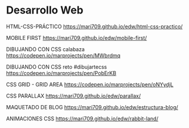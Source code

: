 # Desarrollo Web

HTML-CSS-PRÁCTICO https://mari709.github.io/edw/html-css-practico/

MOBILE FIRST https://mari709.github.io/edw/mobile-first/

DIBUJANDO CON CSS calabaza https://codepen.io/marprojects/pen/MWbrdmq

DIBUJANDO CON CSS reto #dibujartecss https://codepen.io/marprojects/pen/PobErKB

CSS GRID - GRID AREA https://codepen.io/marprojects/pen/oNYydjL

CSS PARALLAX https://mari709.github.io/edw/parallax/

MAQUETADO DE BLOG https://mari709.github.io/edw/estructura-blog/

ANIMACIONES CSS https://mari709.github.io/edw/rabbit-land/
